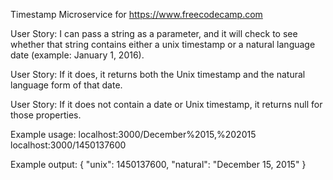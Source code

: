 Timestamp Microservice
for https://www.freecodecamp.com

User Story: I can pass a string as a parameter, and it will check to see whether that string contains either a unix timestamp or a natural language date (example: January 1, 2016).

User Story: If it does, it returns both the Unix timestamp and the natural language form of that date.

User Story: If it does not contain a date or Unix timestamp, it returns null for those properties.

Example usage:
localhost:3000/December%2015,%202015
localhost:3000/1450137600

Example output:
{ "unix": 1450137600, "natural": "December 15, 2015" }
